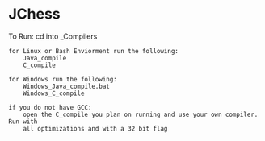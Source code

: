 # JChess


To Run:
	cd into _Compilers
	
	for Linux or Bash Enviorment run the following:
		Java_compile
		C_compile
		
	for Windows run the following:
		Windows_Java_compile.bat
		Windows_C_compile
		
	if you do not have GCC:
		open the C_compile you plan on running and use your own compiler. Run with
		all optimizations and with a 32 bit flag